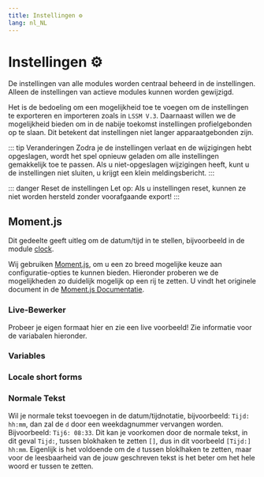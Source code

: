 ```yaml
---
title: Instellingen ⚙️
lang: nl_NL
---
```


# Instellingen ⚙️

De instellingen van alle modules worden centraal beheerd in de instellingen. Alleen de instellingen van actieve modules kunnen worden gewijzigd.

Het is de bedoeling om een mogelijkheid toe te voegen om de instellingen te exporteren en importeren zoals in `LSSM V.3`.
Daarnaast willen we de mogelijkheid bieden om in de nabije toekomst instellingen profielgebonden op te slaan. Dit betekent dat instellingen niet langer apparaatgebonden zijn.

::: tip Veranderingen
Zodra je de instellingen verlaat en de wijzigingen hebt opgeslagen, wordt het spel opnieuw geladen om alle instellingen gemakkelijk toe te passen.
Als u niet-opgeslagen wijzigingen heeft, kunt u de instellingen niet sluiten, u krijgt een klein meldingsbericht.
:::

::: danger Reset de instellingen
Let op: Als u instellingen reset, kunnen ze niet worden hersteld zonder voorafgaande export!
:::


## Moment.js
Dit gedeelte geeft uitleg om de datum/tijd in te stellen, bijvoorbeeld in de module [clock](modules/clock.md).

Wij gebruiken [Moment.js](https://momentjs.com/), om u een zo breed mogelijke keuze aan configuratie-opties te kunnen bieden.
Hieronder proberen we de mogelijkheden zo duidelijk mogelijk op een rij te zetten. U vindt het originele document in de [Moment.js Documentatie](https://momentjscom.readthedocs.io/en/latest/moment/04-displaying/01-format/).

### Live-Bewerker
Probeer je eigen formaat hier en zie een live voorbeeld! Zie informatie voor de variabalen hieronder.

<momentjs-preview/>

### Variables
<momentjs-variables/>

### Locale short forms
<momentjs-shorts/>

### Normale Tekst
Wil je normale tekst toevoegen in de datum/tijdnotatie, bijvoorbeeld: `Tijd: hh:mm`, dan zal de `d` door een weekdagnummer vervangen worden. Bijvoorbeeld: `Tij6: 08:33`.
Dit kan je voorkomen door de normale tekst, in dit geval `Tijd:`, tussen blokhaken te zetten `[]`, dus in dit voorbeeld `[Tijd:] hh:mm`.
Eigenlijk is het voldoende om de `d` tussen bloklhaken te zetten, maar voor de leesbaarheid van de jouw geschreven tekst is het beter om het hele woord er tussen te zetten.
